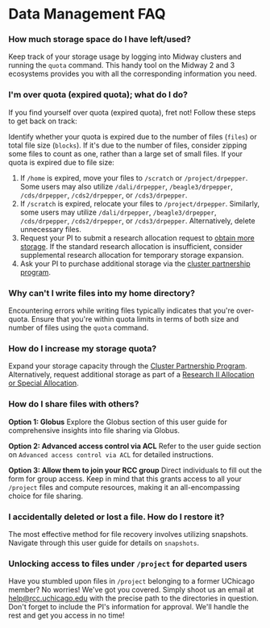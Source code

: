 # Data Management FAQ

### How much storage space do I have left/used?
Keep track of your storage usage by logging into Midway clusters and running the `quota` command. This handy tool on the Midway 2 and 3 ecosystems provides you with all the corresponding information you need.

### I'm over quota (expired quota); what do I do?
If you find yourself over quota (expired quota), fret not! Follow these steps to get back on track:

Identify whether your quota is expired due to the number of files (`files`) or total file size (`blocks`). If it's due to the number of files, consider zipping some files to count as one, rather than a large set of small files. If your quota is expired due to file size:

1. If `/home` is expired, move your files to `/scratch` or `/project/drpepper`. Some users may also utilize `/dali/drpepper`, `/beagle3/drpepper`, `/cds/drpepper`, `/cds2/drpepper`, or `/cds3/drpepper`.
2. If `/scratch` is expired, relocate your files to `/project/drpepper`. Similarly, some users may utilize `/dali/drpepper`, `/beagle3/drpepper`, `/cds/drpepper`, `/cds2/drpepper`, or `/cds3/drpepper`. Alternatively, delete unnecessary files.
3. Request your PI to submit a research allocation request to [obtain more storage](https://rcc.uchicago.edu/accounts-allocations/request-allocation). If the standard research allocation is insufficient, consider supplemental research allocation for temporary storage expansion.
4. Ask your PI to purchase additional storage via the [cluster partnership program](https://rcc.uchicago.edu/support-and-services/cluster-partnership-program).

### Why can't I write files into my home directory?
Encountering errors while writing files typically indicates that you're over-quota. Ensure that you're within quota limits in terms of both size and number of files using the `quota` command.

### How do I increase my storage quota?
Expand your storage capacity through the [Cluster Partnership Program](https://rcc.uchicago.edu/support-and-services/cluster-partnership-program). Alternatively, request additional storage as part of a [Research II Allocation or Special Allocation](https://rcc.uchicago.edu/accounts-allocations/request-allocation).

### How do I share files with others?
**Option 1: Globus**
Explore the Globus section of this user guide for comprehensive insights into file sharing via Globus.

**Option 2: Advanced access control via ACL**
Refer to the user guide section on `Advanced access control via ACL` for detailed instructions.

**Option 3: Allow them to join your RCC group**
Direct individuals to fill out the form for group access. Keep in mind that this grants access to all your `/project` files and compute resources, making it an all-encompassing choice for file sharing.

### I accidentally deleted or lost a file. How do I restore it?
The most effective method for file recovery involves utilizing snapshots. Navigate through this user guide for details on `snapshots`.

### Unlocking access to files under `/project` for departed users

Have you stumbled upon files in `/project` belonging to a former UChicago member? No worries! We've got you covered. Simply shoot us an email at help@rcc.uchicago.edu with the precise path to the directories in question. Don't forget to include the PI's information for approval. We'll handle the rest and get you access in no time! 